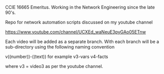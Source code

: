 CCIE 16665 Emeritus. Working in the Network Engineering since the late 90's. 

Repo for network automation scripts discussed on my youtube channel 

https://www.youtube.com/channel/UCXEd_waNeuE3pyGAo05ETnw

Each video will be added as a separate branch. With each branch will be a sub-directory using the following naming convention

v((number))-((text))  for example 
v3-vars 
v4-facts 

where v3 = video3 as per the youtube channel.

